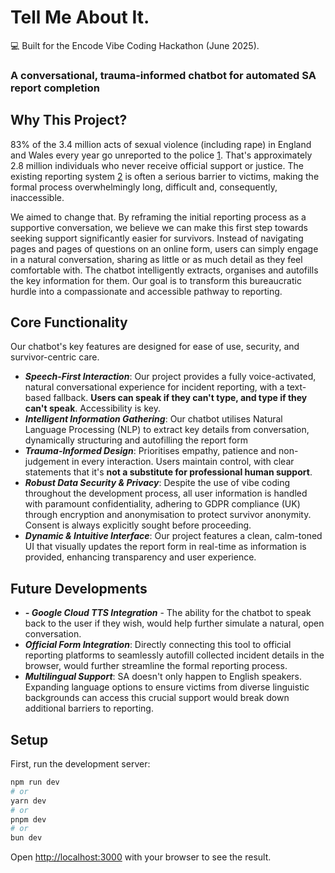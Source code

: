 # Tell Me About It.
💻 Built for the Encode Vibe Coding Hackathon (June 2025).
### A conversational, trauma-informed chatbot for automated SA report completion

## Why This Project?
83% of the 3.4 million acts of sexual violence (including rape) in England and Wales every year go unreported to the police [1](https://www.google.com/url?sa=t&source=web&rct=j&opi=89978449&url=https://committees.parliament.uk/writtenevidence/36494/html/&ved=2ahUKEwie-rurhoOOAxUVZ0EAHQbPIb8QFnoECBUQAw&usg=AOvVaw0JHzgogVQnYeXiil8CjrBi). That's approximately 2.8 million individuals who never receive official support or justice. The existing reporting system [2](https://www.police.uk/ro/report/rsa/alpha-v1/v1/rape-sexual-assault-other-sexual-offences/) is often a serious barrier to victims, making the formal process overwhelmingly long, difficult and, consequently, inaccessible.

We aimed to change that. By reframing the initial reporting process as a supportive conversation, we believe we can make this first step towards seeking support significantly easier for survivors. Instead of navigating pages and pages of questions on an online form, users can simply engage in a natural conversation, sharing as little or as much detail as they feel comfortable with. The chatbot intelligently extracts, organises and autofills the key information for them. Our goal is to transform this bureaucratic hurdle into a compassionate and accessible pathway to reporting.

## Core Functionality
Our chatbot's key features are designed for ease of use, security, and survivor-centric care.

- ***Speech-First Interaction***: Our project provides a fully voice-activated, natural conversational experience for incident reporting, with a text-based fallback. **Users can speak if they can't type, and type if they can't speak**. Accessibility is key.
- ***Intelligent Information Gathering***: Our chatbot utilises Natural Language Processing (NLP) to extract key details from conversation, dynamically structuring and autofilling the report form
- ***Trauma-Informed Design***: Prioritises empathy, patience and non-judgement in every interaction. Users maintain control, with clear statements that it's **not a substitute for professional human support**.
- ***Robust Data Security & Privacy***: Despite the use of vibe coding throughout the development process, all user information is handled with paramount confidentiality, adhering to GDPR compliance (UK) through encryption and anonymisation to protect survivor anonymity. Consent is always explicitly sought before proceeding.
- ***Dynamic & Intuitive Interface***: Our project features a clean, calm-toned UI that visually updates the report form in real-time as information is provided, enhancing transparency and user experience.

## Future Developments
- ***- Google Cloud TTS Integration*** - The ability for the chatbot to speak back to the user if they wish, would help further simulate a natural, open conversation.
- ***Official Form Integration***: Directly connecting this tool to official reporting platforms to seamlessly autofill collected incident details in the browser, would further streamline the formal reporting process.
- ***Multilingual Support***: SA doesn't only happen to English speakers. Expanding language options to ensure victims from diverse linguistic backgrounds can access this crucial support would break down additional barriers to reporting.

## Setup

First, run the development server:

```bash
npm run dev
# or
yarn dev
# or
pnpm dev
# or
bun dev
```

Open [http://localhost:3000](http://localhost:3000) with your browser to see the result.
